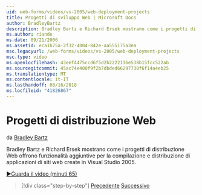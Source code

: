 ```yaml
---
uid: web-forms/videos/vs-2005/web-deployment-projects
title: Progetti di sviluppo Web | Microsoft Docs
author: BradleyBartz
description: Bradley Bartz e Richard Ersek mostrano come i progetti di distribuzione Web offrono funzionalità aggiuntive per la compilazione e creare la distribuzione delle applicazioni del sito web...
ms.author: riande
ms.date: 09/21/2006
ms.assetid: eca1b75a-2f32-4004-842e-aa555175a3ea
msc.legacyurl: /web-forms/videos/vs-2005/web-deployment-projects
msc.type: video
ms.openlocfilehash: 43eef4475ccd6f5d2b2222116e538b15fcc522ab
ms.sourcegitcommit: 45ac74e400f9f2b7dbded66297730f6f14a4eb25
ms.translationtype: MT
ms.contentlocale: it-IT
ms.lasthandoff: 08/16/2018
ms.locfileid: "41826867"
---
```

<a name="web-deployment-projects"></a>Progetti di distribuzione Web
====================
da [Bradley Bartz](https://github.com/BradleyBartz)

Bradley Bartz e Richard Ersek mostrano come i progetti di distribuzione Web offrono funzionalità aggiuntive per la compilazione e distribuzione di applicazioni di siti web create in Visual Studio 2005.

[&#9654;Guarda il video (minuti 65)](https://channel9.msdn.com/Blogs/ASP-NET-Site-Videos/web-deployment-projects)

> [!div class="step-by-step"]
> [Precedente](how-do-i-enable-code-coverage-and-profiling-in-production-applications.md)
> [Successivo](web-application-projects-web-deployment-projects.md)
